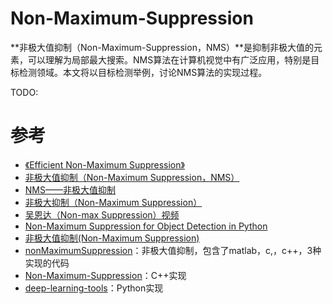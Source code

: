 # Non-Maximum-Suppression
**非极大值抑制（Non-Maximum-Suppression，NMS）**是抑制非极大值的元素，可以理解为局部最大搜索。NMS算法在计算机视觉中有广泛应用，特别是目标检测领域。本文将以目标检测举例，讨论NMS算法的实现过程。

TODO:









# 参考

- [《Efficient Non-Maximum Suppression》](http://www.vision.ee.ethz.ch/publications/papers/proceedings/eth_biwi_00446.pdf)
- [非极大值抑制（Non-Maximum Suppression，NMS）](https://www.cnblogs.com/makefile/p/nms.html)
- [NMS——非极大值抑制](https://blog.csdn.net/shuzfan/article/details/52711706)
- [非极大抑制（Non-Maximum Suppression）](https://blog.csdn.net/danieljianfeng/article/details/43084875)
- [吴恩达（Non-max Suppression）视频](https://zh.coursera.org/lecture/convolutional-neural-networks/non-max-suppression-dvrjH)
- [Non-Maximum Suppression for Object Detection in Python](https://www.pyimagesearch.com/2014/11/17/non-maximum-suppression-object-detection-python/)
- [非极大值抑制(Non-Maximum Suppression)](http://noahsnail.com/2017/12/13/2017-12-13-非极大值抑制(Non-Maximum%20Suppression)/)
- [nonMaximumSuppression](https://github.com/watersink/nonMaximumSuppression)：非极大值抑制，包含了matlab，c,，c++，3种实现的代码
- [Non-Maximum-Suppression](https://github.com/Nuzhny007/Non-Maximum-Suppression)：C++实现
- [deep-learning-tools](https://github.com/SnailTyan/deep-learning-tools)：Python实现